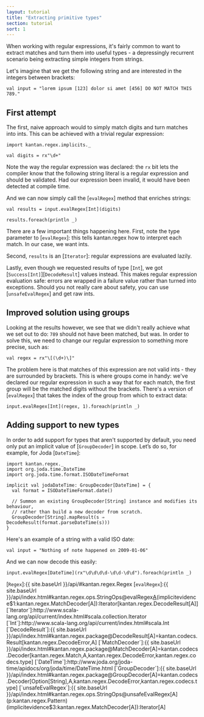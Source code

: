 ```yaml
---
layout: tutorial
title: "Extracting primitive types"
section: tutorial
sort: 1
---
```

When working with regular expressions, it's fairly common to want to extract matches and turn them into useful types -
a depressingly recurrent scenario being extracting simple integers from strings.

Let's imagine that we get the following string and are interested in the integers between brackets: 

```tut:silent
val input = "lorem ipsum [123] dolor si amet [456] DO NOT MATCH THIS 789."
```

## First attempt

The first, naive approach would to simply match digits and turn matches into ints. This can be achieved with a trivial
regular expression:

```tut:silent
import kantan.regex.implicits._ 

val digits = rx"\d+"
```

Note the way the regular expression was declared: the `rx` bit lets the compiler know that the following string literal
is a regular expression and should be validated. Had our expression been invalid, it would have been detected at
compile time.

And we can now simply call the [`evalRegex`] method that enriches strings:

```tut
val results = input.evalRegex[Int](digits)

results.foreach(println _)
```

There are a few important things happening here. First, note the type parameter to [`evalRegex`]: this tells 
kantan.regex how to interpret each match. In our case, we want ints.

Second, `results` is an [`Iterator`]: regular expressions are evaluated lazily.

Lastly, even though we requested results of type [`Int`], we got [`Success[Int]`][`DecodeResult`] values instead. This 
makes regular expression evaluation safe: errors are wrapped in a failure value rather than turned into exceptions.
Should you not really care about safety, you can use [`unsafeEvalRegex`] and get raw ints.


## Improved solution using groups

Looking at the results however, we see that we didn't really achieve what we set out to do: `789` should not have been
matched, but was. In order to solve this, we need to change our regular expression to something more precise, such as:

```tut
val regex = rx"\[(\d+)\]"
```

The problem here is that matches of this expression are not valid ints - they are surrounded by brackets. This
is where groups come in handy: we've declared our regular expression in such a way that for each match, the first group
will be the matched digits without the brackets. There's a version of [`evalRegex`] that takes the index of the group
from which to extract data:

```tut
input.evalRegex[Int](regex, 1).foreach(println _)
```

## Adding support to new types

In order to add support for types that aren't supported by default, you need only put an implicit value of
[`GroupDecoder`] in scope. Let’s do so, for example, for Joda [`DateTime`]:

```tut:silent
import kantan.regex._
import org.joda.time.DateTime
import org.joda.time.format.ISODateTimeFormat

implicit val jodaDateTime: GroupDecoder[DateTime] = {
  val format = ISODateTimeFormat.date()
  
  // Summon an existing GroupDecoder[String] instance and modifies its behaviour,
  // rather than build a new decoder from scratch.
  GroupDecoder[String].mapResult(s ⇒ DecodeResult(format.parseDateTime(s)))
}
```

Here's an example of a string with a valid ISO date:
 
```tut:silent
val input = "Nothing of note happened on 2009-01-06"
```

And we can now decode this easily:

```tut
input.evalRegex[DateTime](rx"\d\d\d\d-\d\d-\d\d").foreach(println _)
```


[`Regex`]:{{ site.baseUrl }}/api/#kantan.regex.Regex
[`evalRegex`]:{{ site.baseUrl }}/api/index.html#kantan.regex.ops.StringOps@evalRegex[A](p:kantan.regex.Pattern)(implicitevidence$1:kantan.regex.MatchDecoder[A]):Iterator[kantan.regex.DecodeResult[A]]
[`Iterator`]:http://www.scala-lang.org/api/current/index.html#scala.collection.Iterator
[`Int`]:http://www.scala-lang.org/api/current/index.html#scala.Int
[`DecodeResult`]:{{ site.baseUrl }}/api/index.html#kantan.regex.package@DecodeResult[A]=kantan.codecs.Result[kantan.regex.DecodeError,A]
[`MatchDecoder`]:{{ site.baseUrl }}/api/index.html#kantan.regex.package@MatchDecoder[A]=kantan.codecs.Decoder[kantan.regex.Match,A,kantan.regex.DecodeError,kantan.regex.codecs.type]
[`DateTime`]:http://www.joda.org/joda-time/apidocs/org/joda/time/DateTime.html
[`GroupDecoder`]:{{ site.baseUrl }}/api/index.html#kantan.regex.package@GroupDecoder[A]=kantan.codecs.Decoder[Option[String],A,kantan.regex.DecodeError,kantan.regex.codecs.type]
[`unsafeEvalRegex`]:{{ site.baseUrl }}/api/index.html#kantan.regex.ops.StringOps@unsafeEvalRegex[A](p:kantan.regex.Pattern)(implicitevidence$3:kantan.regex.MatchDecoder[A]):Iterator[A]